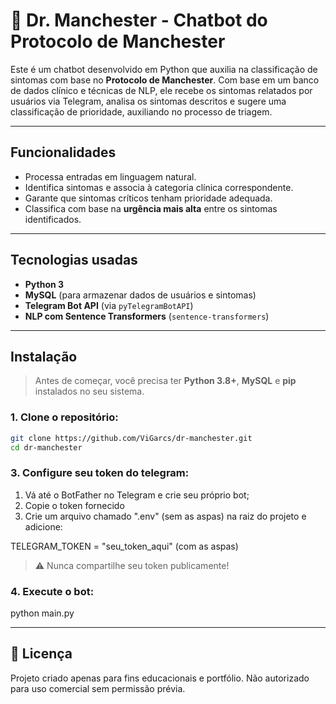 # 🤖 Dr. Manchester - Chatbot do Protocolo de Manchester
Este é um chatbot desenvolvido em Python que auxilia na classificação de sintomas com base no **Protocolo de Manchester**. Com base em um banco de dados clínico e técnicas de NLP, ele recebe os sintomas relatados por usuários via Telegram, analisa os sintomas descritos e sugere uma classificação de prioridade, auxiliando no processo de triagem.

---

## Funcionalidades

- Processa entradas em linguagem natural.
- Identifica sintomas e associa à categoria clínica correspondente.
- Garante que sintomas críticos tenham prioridade adequada.
- Classifica com base na **urgência mais alta** entre os sintomas identificados.

---

## Tecnologias usadas

- **Python 3**
- **MySQL** (para armazenar dados de usuários e sintomas)
- **Telegram Bot API** (via `pyTelegramBotAPI`)
- **NLP com Sentence Transformers** (`sentence-transformers`)

---

## Instalação

> Antes de começar, você precisa ter **Python 3.8+**, **MySQL** e **pip** instalados no seu sistema.

### 1. Clone o repositório:

```bash
git clone https://github.com/ViGarcs/dr-manchester.git
cd dr-manchester
```

### 3. Configure seu token do telegram:

1. Vá até o BotFather no Telegram e crie seu próprio bot;
2. Copie o token fornecido
3. Crie um arquivo chamado ".env" (sem as aspas) na raiz do projeto e adicione:

TELEGRAM_TOKEN = "seu_token_aqui" (com as aspas)

> ⚠️ Nunca compartilhe seu token publicamente!

### 4. Execute o bot:

python main.py

---

## 📄 Licença
Projeto criado apenas para fins educacionais e portfólio. Não autorizado para uso comercial sem permissão prévia.

